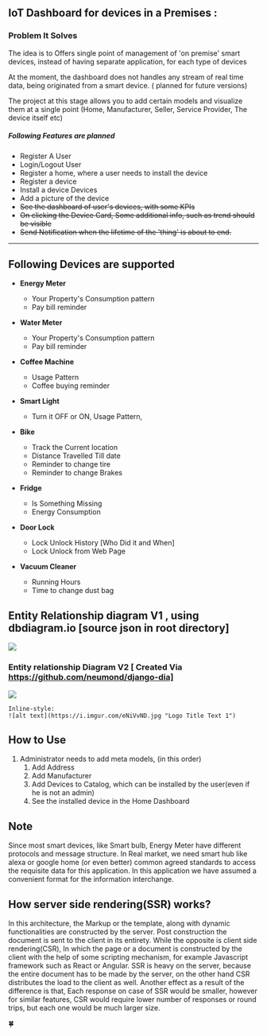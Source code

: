 IoT Dashboard for devices in a Premises  :
----------------------------------------------------

### Problem It Solves

The idea is to Offers single point of management of 'on premise' smart devices, instead of having separate application, for each type of devices

At the moment, the dashboard does not handles any stream of real time data, being originated from a smart device. ( planned for future versions)

The project at this stage allows you to add certain models and visualize them at a single point (Home, Manufacturer, Seller, Service Provider, The device itself etc)

##### Following Features are planned

- Register A User
- Login/Logout User
- Register  a home, where a user needs to install the device
- Register a device
- Install a device Devices
- Add a picture of the device
- ~~See the dashboard of user's devices, with some KPIs~~
- ~~On clicking the Device Card, Some additional info, such as trend should be visible~~
- ~~Send Notification when the lifetime of the 'thing' is about to end.~~

---------------------------------

Following Devices are supported 
---------------------------------

- **Energy Meter**
  - Your Property's Consumption pattern
  - Pay bill reminder

- **Water Meter**
  - Your Property's Consumption pattern
  - Pay bill reminder

- **Coffee Machine**
  - Usage Pattern
  - Coffee buying reminder

- **Smart Light**
  - Turn it OFF or ON, Usage Pattern, 

- **Bike**
  - Track the Current location
  - Distance Travelled Till date
  - Reminder to change tire
  - Reminder to change Brakes

- **Fridge**
  - Is Something Missing
  - Energy Consumption

- **Door Lock**
  - Lock Unlock History  [Who Did it and When]
  - Lock Unlock from Web Page

- **Vacuum Cleaner**
  - Running Hours
  - Time to change dust bag


## Entity Relationship diagram V1 , using dbdiagram.io [source json in root directory]

<img src="https://i.imgur.com/205T6KZ.png">

### Entity relationship Diagram V2 [  Created Via  https://github.com/neumond/django-dia]

<img src="https://i.imgur.com/K3ljT2C.png">



```
Inline-style: 
![alt text](https://i.imgur.com/eNiVvND.jpg "Logo Title Text 1")
```

## How to Use

1. Administrator needs to add meta models, (in this order)
   1. Add Address
   2. Add Manufacturer
   3. Add Devices to Catalog, which can be installed by the user(even if he is not an admin)
   4. See the installed device in the Home Dashboard

## Note

 Since most smart devices, like Smart bulb, Energy Meter have different
protocols and message structure. In Real market, we need smart hub like 
alexa or google home (or even better) common agreed standards to access the
 requisite data for this application. In this application we have assumed 
 a convenient format for the information interchange.

## How server side rendering(SSR) works?

In this architecture, the Markup or the template, along with dynamic functionalities are constructed by the server.
Post construction the document is sent to the client in its entirety. While the opposite is client side rendering(CSR), In which
the page or a document is constructed by the client with the help of some scripting mechanism, for example Javascript framework 
such as React or Angular. SSR is heavy on the server, because the entire document has to be made by the server, on the other hand 
CSR distributes the load to the client as well. Another effect as a result of the difference is that, Each response on case of SSR
would be smaller, however for similar features, CSR would require lower number of responses or round trips, but each one would be much larger size.


:four_leaf_clover:

 